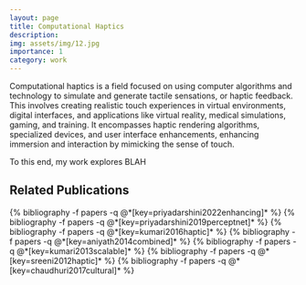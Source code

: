 ```yaml
---
layout: page
title: Computational Haptics
description: 
img: assets/img/12.jpg
importance: 1
category: work
---
```


Computational haptics is a field focused on using computer algorithms and technology to simulate and generate tactile sensations, or haptic feedback. This involves creating realistic touch experiences in virtual environments, digital interfaces, and applications like virtual reality, medical simulations, gaming, and training. It encompasses haptic rendering algorithms, specialized devices, and user interface enhancements, enhancing immersion and interaction by mimicking the sense of touch.

To this end, my work explores BLAH

## Related Publications
<div class="publications">
  {% bibliography -f papers -q @*[key=priyadarshini2022enhancing]* %}
  {% bibliography -f papers -q @*[key=priyadarshini2019perceptnet]* %}
  {% bibliography -f papers -q @*[key=kumari2016haptic]* %}
  {% bibliography -f papers -q @*[key=aniyath2014combined]* %}
  {% bibliography -f papers -q @*[key=kumari2013scalable]* %}
  {% bibliography -f papers -q @*[key=sreeni2012haptic]* %}
  {% bibliography -f papers -q @*[key=chaudhuri2017cultural]* %}

</div>